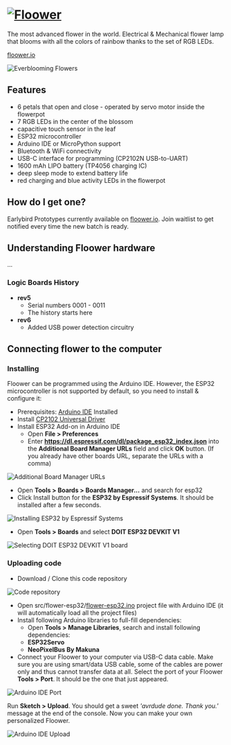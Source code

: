 # [![Floower](https://floower.io/wp-content/uploads/2020/04/floower.png)](https://floower.io)

The most advanced flower in the world. Electrical & Mechanical flower lamp that blooms with all the colors of rainbow thanks to the set of RGB LEDs.

[floower.io](https://floower.io)

![Everblooming Flowers](https://github.com/jpraus/floower/blob/master/doc/floower.jpg?raw=true)

## Features

* 6 petals that open and close - operated by servo motor inside the flowerpot
* 7 RGB LEDs in the center of the blossom
* capacitive touch sensor in the leaf
* ESP32 microcontroller
* Arduino IDE or MicroPython support
* Bluetooth & WiFi connectivity
* USB-C interface for programming (CP2102N USB-to-UART)
* 1600 mAh LIPO battery (TP4056 charging IC)
* deep sleep mode to extend battery life
* red charging and blue activity LEDs in the flowerpot

## How do I get one?

Earlybird Prototypes currently available on [floower.io](https://floower.io). Join waitlist to get notified every time the new batch is ready.

## Understanding Floower hardware

...

### Logic Boards History

* **rev5**
  * Serial numbers 0001 - 0011
  * The history starts here
* **rev6**
  * Added USB power detection circuitry

## Connecting flower to the computer

### Installing 

Floower can be programmed using the Arduino IDE. However, the ESP32 microcontroller is not supported by default, so you need to install & configure it:

* Prerequisites: [Arduino IDE](https://www.arduino.cc/en/main/software) Installed
* Install [CP2102 Universal Driver](https://www.silabs.com/products/development-tools/software/usb-to-uart-bridge-vcp-drivers)
* Install ESP32 Add-on in Arduino IDE
  * Open **File > Preferences**
  * Enter **https://dl.espressif.com/dl/package_esp32_index.json** into the **Additional Board Manager URLs** field and click **OK** button. (If you already have other boards URL, separate the URLs with a comma)

![Additional Board Manager URLs](https://github.com/jpraus/floower/blob/master/doc/arduino-ide-preferences.png?raw=true)

* Open **Tools > Boards > Boards Manager...** and search for esp32
* Click Install button for the **ESP32 by Espressif Systems**. It should be installed after a few seconds.

![Installing ESP32 by Espressif Systems](https://github.com/jpraus/floower/blob/master/doc/arduino-ide-boards-manager.png?raw=true)

* Open **Tools > Boards** and select **DOIT ESP32 DEVKIT V1**

![Selecting DOIT ESP32 DEVKIT V1 board](https://github.com/jpraus/floower/blob/master/doc/arduino-ide-board.png?raw=true)

### Uploading code

* Download / Clone this code repository

![Code repository](https://github.com/jpraus/floower/blob/master/doc/github-code.png?raw=true)

* Open src/flower-esp32/[flower-esp32.ino](src/flower-esp32/flower-esp32.ino) project file with Arduino IDE (it will automatically load all the project files)
* Install following Arduino libraries to full-fill dependencies:
  * Open **Tools > Manage Libraries**, search and install following dependencies:
  * **ESP32Servo**
  * **NeoPixelBus By Makuna**
* Connect your Floower to your computer via USB-C data cable. Make sure you are using smart/data USB cable, some of the cables are power only and thus cannot transfer data at all. Select the port of your Floower **Tools > Port**. It should be the one that just appeared.

![Arduino IDE Port](https://github.com/jpraus/floower/blob/master/doc/arduino-ide-port.png?raw=true)

Run **Sketch > Upload**. You should get a sweet *'avrdude done. Thank you.'* message at the end of the console. Now you can make your own personalized Floower.

![Arduino IDE Upload](https://github.com/jpraus/floower/blob/master/doc/arduino-ide-upload.png?raw=true)
